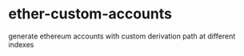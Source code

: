 # ether-custom-accounts
generate ethereum accounts with custom derivation path at different indexes 
